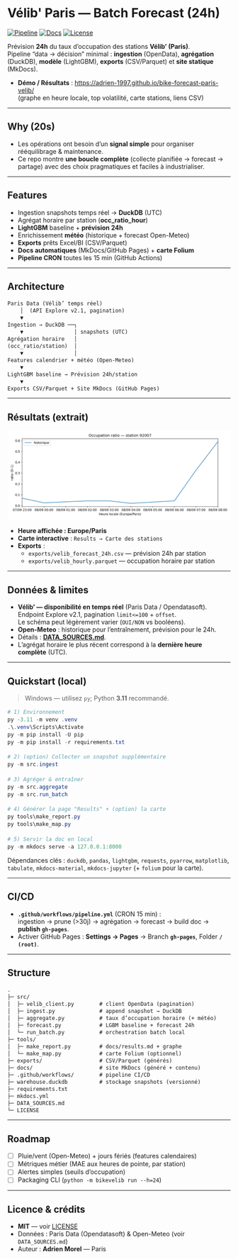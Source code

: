 # Vélib' Paris — Batch Forecast (24h)

[![Pipeline](https://img.shields.io/github/actions/workflow/status/Adrien-1997/bike-forecast-paris-velib/pipeline.yml?branch=main&label=pipeline)](https://github.com/Adrien-1997/bike-forecast-paris-velib/actions/workflows/pipeline.yml)
[![Docs](https://img.shields.io/badge/Docs-GitHub%20Pages-blue)](https://adrien-1997.github.io/bike-forecast-paris-velib/)
[![License](https://img.shields.io/github/license/Adrien-1997/bike-forecast-paris-velib)](./LICENSE)

Prévision **24h** du taux d’occupation des stations **Vélib’ (Paris)**.  
Pipeline “data → décision” minimal : **ingestion** (OpenData), **agrégation** (DuckDB), **modèle** (LightGBM), **exports** (CSV/Parquet) et **site statique** (MkDocs).

- **Démo / Résultats** : https://adrien-1997.github.io/bike-forecast-paris-velib/  
  (graphe en heure locale, top volatilité, carte stations, liens CSV)

---

## Why (20s)

- Les opérations ont besoin d’un **signal simple** pour organiser rééquilibrage & maintenance.
- Ce repo montre **une boucle complète** (collecte planifiée → forecast → partage) avec des choix pragmatiques et faciles à industrialiser.

---

## Features

- Ingestion snapshots temps réel → **DuckDB** (UTC)
- Agrégat horaire par station (**occ_ratio_hour**)
- **LightGBM** baseline + **prévision 24h**
- Enrichissement **météo** (historique + forecast Open-Meteo)
- **Exports** prêts Excel/BI (CSV/Parquet)
- **Docs automatiques** (MkDocs/GitHub Pages) + **carte Folium**
- **Pipeline CRON** toutes les 15 min (GitHub Actions)

---

## Architecture

```
Paris Data (Vélib’ temps réel)
    │  (API Explore v2.1, pagination)
    ▼
Ingestion → DuckDB ──┐
    ▼                │ snapshots (UTC)
Agrégation horaire   │
(occ_ratio/station)  │
    ▼                │
Features calendrier + météo (Open-Meteo)
    ▼
LightGBM baseline → Prévision 24h/station
    ▼
Exports CSV/Parquet + Site MkDocs (GitHub Pages)
```

---

## Résultats (extrait)

![sample](docs/assets/sample_forecast.png)

- **Heure affichée : Europe/Paris**  
- **Carte interactive** : `Results → Carte des stations`  
- **Exports** :
  - `exports/velib_forecast_24h.csv` — prévision 24h par station
  - `exports/velib_hourly.parquet` — occupation horaire par station

---

## Données & limites

- **Vélib’ — disponibilité en temps réel** (Paris Data / Opendatasoft).  
  Endpoint Explore v2.1, pagination `limit<=100` + `offset`.  
  Le schéma peut légèrement varier (`OUI/NON` vs booléens).
- **Open-Meteo** : historique pour l’entraînement, prévision pour le 24h.  
- Détails : **[DATA_SOURCES.md](./DATA_SOURCES.md)**.  
- L’agrégat horaire le plus récent correspond à la **dernière heure complète** (UTC).

---

## Quickstart (local)

> Windows — utilisez `py`; Python **3.11** recommandé.

```powershell
# 1) Environnement
py -3.11 -m venv .venv
.\.venv\Scripts\Activate
py -m pip install -U pip
py -m pip install -r requirements.txt

# 2) (option) Collecter un snapshot supplémentaire
py -m src.ingest

# 3) Agréger & entraîner
py -m src.aggregate
py -m src.run_batch

# 4) Générer la page "Results" + (option) la carte
py tools\make_report.py
py tools\make_map.py

# 5) Servir la doc en local
py -m mkdocs serve -a 127.0.0.1:8000
```

Dépendances clés : `duckdb`, `pandas`, `lightgbm`, `requests`, `pyarrow`, `matplotlib`, `tabulate`, `mkdocs-material`, `mkdocs-jupyter` (+ `folium` pour la carte).

---

## CI/CD

- **`.github/workflows/pipeline.yml`** (CRON 15 min) :  
  ingestion → prune (>30j) → agrégation → forecast → build doc → **publish `gh-pages`**.
- Activer GitHub Pages : **Settings → Pages** → Branch **`gh-pages`**, Folder **`/ (root)`**.

---

## Structure

```
.
├─ src/
│  ├─ velib_client.py        # client OpenData (pagination)
│  ├─ ingest.py              # append snapshot → DuckDB
│  ├─ aggregate.py           # taux d’occupation horaire (+ météo)
│  ├─ forecast.py            # LGBM baseline + forecast 24h
│  └─ run_batch.py           # orchestration batch local
├─ tools/
│  ├─ make_report.py         # docs/results.md + graphe
│  └─ make_map.py            # carte Folium (optionnel)
├─ exports/                  # CSV/Parquet (générés)
├─ docs/                     # site MkDocs (généré + contenu)
├─ .github/workflows/        # pipeline CI/CD
├─ warehouse.duckdb          # stockage snapshots (versionné)
├─ requirements.txt
├─ mkdocs.yml
├─ DATA_SOURCES.md
└─ LICENSE
```

---

## Roadmap

- [ ] Pluie/vent (Open-Meteo) + jours fériés (features calendaires)  
- [ ] Métriques métier (MAE aux heures de pointe, par station)  
- [ ] Alertes simples (seuils d’occupation)  
- [ ] Packaging CLI (`python -m bikevelib run --h=24`)

---

## Licence & crédits

- **MIT** — voir [LICENSE](./LICENSE)  
- Données : Paris Data (Opendatasoft) & Open-Meteo (voir `DATA_SOURCES.md`)  
- Auteur : **Adrien Morel** — Paris
